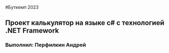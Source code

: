 #Буткемп 2023
## Проект калькулятор на языке с# с технологией .NET Framework
### Выполнил: Перфилкин Андрей
